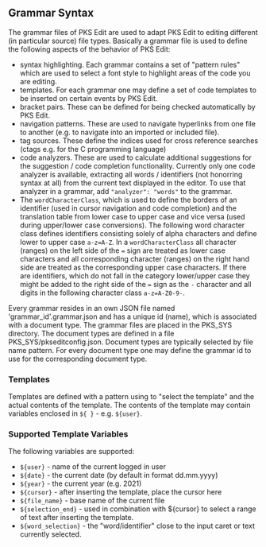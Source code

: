## Grammar Syntax

The grammar files of PKS Edit are used to adapt PKS Edit to editing different (in particular source) file types.
Basically a grammar file is used to define the following aspects of the behavior of PKS Edit:

- syntax highlighting. Each grammar contains a set of "pattern rules" which are used to select a font style to
  highlight areas of the code you are editing.
- templates. For each grammar one may define a set of code templates to be inserted on certain events by PKS Edit.
- bracket pairs. These can be defined for being checked automatically by PKS Edit.
- navigation patterns. These are used to navigate hyperlinks from one file to another (e.g. to navigate into an imported
  or included file).
- tag sources. These define the indices used for cross reference searches (ctags e.g. for the C programming language)
- code analyzers. These are used to calculate additional suggestions for the suggestion / code completion functionality.
  Currently only one code analyzer is available, extracting all words / identifiers (not honorring syntax at all) from the 
  current text displayed in the editor. To use that analyzer in a grammar, add `"analyzer": "words"` to the grammar.
- The `wordCharacterClass`, which is used to define the borders of an identifier (used in cursor navigation and code completion)
and the translation table from lower case to upper case and vice versa (used during upper/lower case conversions). The following
word character class defines identifiers consisting solely of alpha characters and define lower to upper case `a-z=A-Z`. In a `wordCharacterClass`
all character (ranges) on the left side of the `=` sign are treated as lower case characters and all corresponding character (ranges) on
the right hand side are treated as the corresponding upper case characters. If there are identifiers, which do not fall in the category
lower/upper case they might be added to the right side of the `=` sign as the `-` character and all digits in the following character class `a-z=A-Z0-9-`.

Every grammar resides in an own JSON file named 'grammar_id'.grammar.json and has a unique id (name), which is associated 
with a document type. The grammar files are placed in the PKS_SYS directory. The document types are defined in a file
PKS_SYS/pkseditconfig.json. Document types are typically selected by file name pattern. For every document type one may
define the grammar id to use for the corresponding document type.

### Templates
Templates are defined with a pattern using to "select the template" and the actual contents of the template. The contents
of the template may contain variables enclosed in `${ }` - e.g. `${user}`.

### Supported Template Variables
The following variables are supported:

- `${user}` - name of the current logged in user
- `${date}` - the current date (by default in format dd.mm.yyyy)
- `${year}` - the current year (e.g. 2021)
- `${cursor}` - after inserting the template, place the cursor here
- `${file_name}` - base name of the current file
- `${selection_end}` - used in combination with ${cursor} to select a range of text after inserting the template.
- `${word_selection}` - the "word/identifier" close to the input caret or text currently selected.



